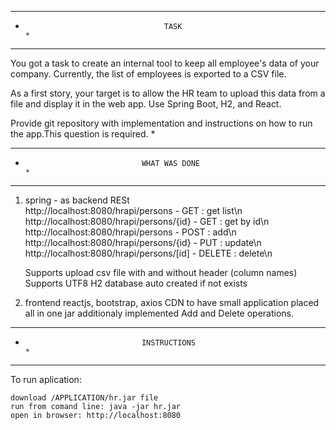 *******************************************************************************
*                                    TASK                                     *
* *****************************************************************************
You got a task to create an internal tool to keep all employee's data of your company. Currently, the list of employees is exported to a CSV file.

As a first story, your target is to allow the HR team to upload this data from a file and display it in the web app.
Use Spring Boot, H2, and React.

Provide git repository with implementation and instructions on how to run the app.This question is required. *

*******************************************************************************
*                               WHAT WAS DONE                                 *
* *****************************************************************************
1. spring - as backend RESt  
   http://localhost:8080/hrapi/persons      - GET  : get list\n
   http://localhost:8080/hrapi/persons/{id} - GET : get by id\n 
   http://localhost:8080/hrapi/persons      - POST : add\n 
   http://localhost:8080/hrapi/persons/{id} - PUT : update\n
   http://localhost:8080/hrapi/persons/[id] - DELETE : delete\n

   Supports upload csv file with and without header (column names)
   Supports UTF8 
   H2 database auto created if not exists

2. frontend reactjs, bootstrap, axios CDN to have small application placed all in one jar
   additionaly implemented Add and Delete operations.

*******************************************************************************
*                               INSTRUCTIONS                                  *
* *****************************************************************************
To run aplication:
   
    download /APPLICATION/hr.jar file
    run from comand line: java -jar hr.jar
    open in browser: http://localhost:8080 


